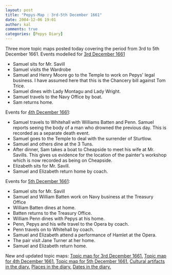 ```yaml
---
layout: post
title: "Pepys-Map : 3rd-5th December 1661"
date: 2004-12-06 19:01
author: kal
comments: true
categories: [Pepys Diary]
---
```

Three more topic maps posted today covering the period from 3rd to 5th December 1661.
Events modelled for <a href="http://www.pepysdiary.com/archive/1661/12/03/index.php">3rd December 1661</a>
<ul>
<li>Samuel sits for Mr. Savill</li>
<li>Samuel visits the Wardrobe</li>
<li>Samuel and Henry Moore go to the Temple to work on Pepys' legal business. I have assumed here that this is the Chancery bill against Tom Trice.</li>
<li>Samuel dines with Lady Montagu and Lady Wright.</li>
<li>Samuel travels to the Navy Office by boat.</li>
<li>Sam returns home.</li>
</ul>
Events for <a href="http://www.pepysdiary.com/archive/1661/12/04/index.php">4th December 1661</a>:
<ul>
<li>Samuel travels to Whitehall with Williams Batten and Penn. Samuel reports seeing the body of a man who drowned the previous day. This is recorded as a separate death event.</li>
<li>Samuel goes to the Temple to deal with the surrender of Sturtlow.</li>
<li>Samuel and others dine at the 3 Tuns.</li>
<li>After dinner, Sam takes a boat to Cheapside to meet his wife at Mr. Savills. This gives us evidence for the location of the painter's workshop which is now recorded as being on Cheapside.</li>
<li>Elizabeth sits for Mr. Savill.</li>
<li>Samuel and Elizabeth return home by coach.</li>
</ul>
Events for <a href="http://www.pepysdiary.com/archive/1661/12/05/index.php">5th December 1661</a>:
<ul>
<li>Samuel sits for Mr. Savill</li>
<li>Samuel and William Batten work on Navy business at the Treasury Office</li>
<li>William Batten dines at home.</li>
<li>Batten returns to the Treasury Office.</li>
<li>William Penn dines with Pepys at his home.</li>
<li>Penn, Pepys and his wife travel to the Opera by coach.</li>
<li>Penn travels on to Whitehall by coach.</li>
<li>Samuel and Elizabeth attend a performance of Hamlet at the Opera.</li>
<li>The pair visit Jane Turner at her home.</li>
<li>Samuel and Elizabeth return home.</li>
</ul>

<!--more-->
New and updated topic maps:
<a href="http://www.techquila.com/blog/archives/16611203.ltm">Topic map for 3rd December 1661.</a>
<a href="http://www.techquila.com/blog/archives/16611204.ltm">Topic map for 4th December 1661.</a>
<a href="http://www.techquila.com/blog/archives/16611205.ltm">Topic map for 5th December 1661.</a>
<a href="http://www.techquila.com/blog/archives/pepys-diary-culture.ltm">Cultural artifacts in the diary.</a>
<a href="http://www.techquila.com/blog/archives/pepys-diary-places.ltm">Places in the diary.</a>
<a href="http://www.techquila.com/blog/archives/pepys-diary-dates.ltm">Dates in the diary.</a>


